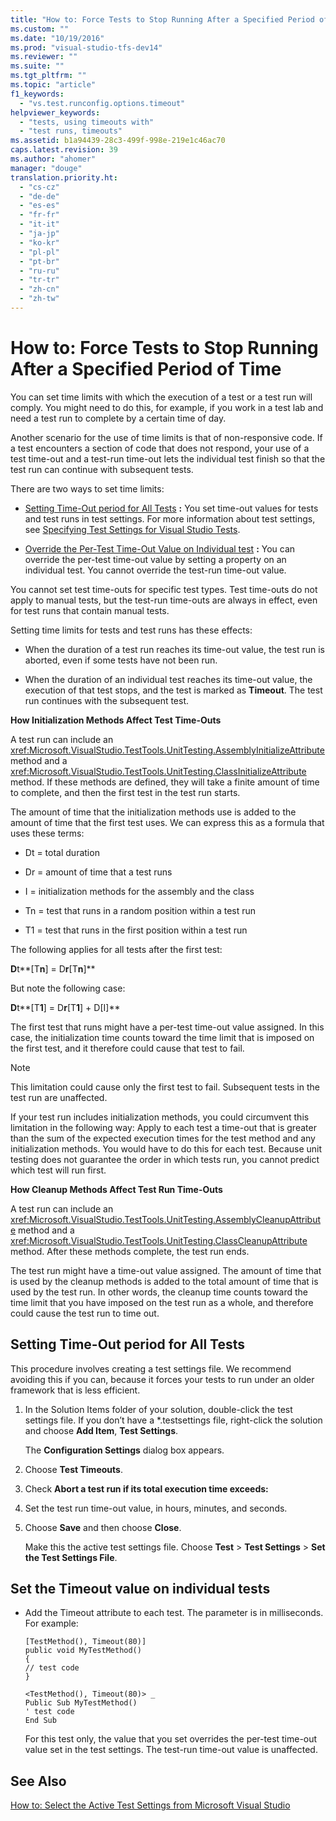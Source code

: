 ```yaml
---
title: "How to: Force Tests to Stop Running After a Specified Period of Time | hehe"
ms.custom: ""
ms.date: "10/19/2016"
ms.prod: "visual-studio-tfs-dev14"
ms.reviewer: ""
ms.suite: ""
ms.tgt_pltfrm: ""
ms.topic: "article"
f1_keywords: 
  - "vs.test.runconfig.options.timeout"
helpviewer_keywords: 
  - "tests, using timeouts with"
  - "test runs, timeouts"
ms.assetid: b1a94439-28c3-499f-998e-219e1c46ac70
caps.latest.revision: 39
ms.author: "ahomer"
manager: "douge"
translation.priority.ht: 
  - "cs-cz"
  - "de-de"
  - "es-es"
  - "fr-fr"
  - "it-it"
  - "ja-jp"
  - "ko-kr"
  - "pl-pl"
  - "pt-br"
  - "ru-ru"
  - "tr-tr"
  - "zh-cn"
  - "zh-tw"
---
```

# How to: Force Tests to Stop Running After a Specified Period of Time
You can set time limits with which the execution of a test or a test run will comply. You might need to do this, for example, if you work in a test lab and need a test run to complete by a certain time of day.  
  
 Another scenario for the use of time limits is that of non-responsive code. If a test encounters a section of code that does not respond, your use of a test time-out and a test-run time-out lets the individual test finish so that the test run can continue with subsequent tests.  
  
 There are two ways to set time limits:  
  
-   [Setting Time-Out period for All Tests](../test/how-to--force-tests-to-stop-running-after-a-specified-period-of-time.md#TimeOutAllTests) **:** You set time-out values for tests and test runs in test settings. For more information about test settings, see [Specifying Test Settings for Visual Studio Tests](../test/specifying-test-settings-for-visual-studio-tests.md).  
  
-   [Override the Per-Test Time-Out Value on Individual test](../test/how-to--force-tests-to-stop-running-after-a-specified-period-of-time.md#TimeOutIndividualTestt) **:** You can override the per-test time-out value by setting a property on an individual test. You cannot override the test-run time-out value.  
  
 You cannot set test time-outs for specific test types. Test time-outs do not apply to manual tests, but the test-run time-outs are always in effect, even for test runs that contain manual tests.  
  
 Setting time limits for tests and test runs has these effects:  
  
-   When the duration of a test run reaches its time-out value, the test run is aborted, even if some tests have not been run.  
  
-   When the duration of an individual test reaches its time-out value, the execution of that test stops, and the test is marked as **Timeout**. The test run continues with the subsequent test.  
  
 **How Initialization Methods Affect Test Time-Outs**  
  
 A test run can include an <xref:Microsoft.VisualStudio.TestTools.UnitTesting.AssemblyInitializeAttribute> method and a <xref:Microsoft.VisualStudio.TestTools.UnitTesting.ClassInitializeAttribute> method. If these methods are defined, they will take a finite amount of time to complete, and then the first test in the test run starts.  
  
 The amount of time that the initialization methods use is added to the amount of time that the first test uses. We can express this as a formula that uses these terms:  
  
-   Dt = total duration  
  
-   Dr = amount of time that a test runs  
  
-   I = initialization methods for the assembly and the class  
  
-   Tn = test that runs in a random position within a test run  
  
-   T1 = test that runs in the first position within a test run  
  
 The following applies for all tests after the first test:  
  
 **D**t**[T**n**] = D**r**[T**n**]**  
  
 But note the following case:  
  
 **D**t**[T**1**] = D**r**[T**1**] + D[I]**  
  
 The first test that runs might have a per-test time-out value assigned. In this case, the initialization time counts toward the time limit that is imposed on the first test, and it therefore could cause that test to fail.  
  
> [!NOTE]
>  This limitation could cause only the first test to fail. Subsequent tests in the test run are unaffected.  
  
 If your test run includes initialization methods, you could circumvent this limitation in the following way: Apply to each test a time-out that is greater than the sum of the expected execution times for the test method and any initialization methods. You would have to do this for each test. Because unit testing does not guarantee the order in which tests run, you cannot predict which test will run first.  
  
 **How Cleanup Methods Affect Test Run Time-Outs**  
  
 A test run can include an <xref:Microsoft.VisualStudio.TestTools.UnitTesting.AssemblyCleanupAttribute> method and a <xref:Microsoft.VisualStudio.TestTools.UnitTesting.ClassCleanupAttribute> method. After these methods complete, the test run ends.  
  
 The test run might have a time-out value assigned. The amount of time that is used by the cleanup methods is added to the total amount of time that is used by the test run. In other words, the cleanup time counts toward the time limit that you have imposed on the test run as a whole, and therefore could cause the test run to time out.  
  
##  <a name="TimeOutAllTests"></a> Setting Time-Out period for All Tests  
 This procedure involves creating a test settings file. We recommend avoiding this if you can, because it forces your tests to run under an older framework that is less efficient.  
  
1.  In the Solution Items folder of your solution, double-click the test settings file. If you don’t have a \*.testsettings file, right-click the solution and choose **Add Item**, **Test Settings**.  
  
     The **Configuration Settings** dialog box appears.  
  
2.  Choose **Test Timeouts**.  
  
3.  Check **Abort a test run if its total execution time exceeds:**  
  
4.  Set the test run time-out value, in hours, minutes, and seconds.  
  
5.  Choose **Save** and then choose **Close**.  
  
     Make this the active test settings file. Choose **Test** > **Test Settings** > **Set the Test Settings File**.  
  
## Set the Timeout value on individual tests  
  
-   Add the Timeout attribute to each test. The parameter is in milliseconds. For example:  
  
    ```  
    [TestMethod(), Timeout(80)]  
    public void MyTestMethod()  
    {  
    // test code  
    }  
    ```  
  
    ```  
    <TestMethod(), Timeout(80)> _  
    Public Sub MyTestMethod()  
    ' test code  
    End Sub  
    ```  
  
     For this test only, the value that you set overrides the per-test time-out value set in the test settings. The test-run time-out value is unaffected.  
  
## See Also  
 [How to: Select the Active Test Settings from Microsoft Visual Studio](../test_notintoc/how-to--select-the-active-test-settings-from-microsoft-visual-studio.md)